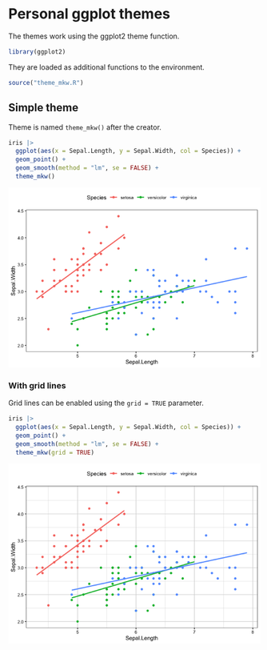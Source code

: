 Personal ggplot themes
================

The themes work using the ggplot2 theme function.

``` r
library(ggplot2)
```

They are loaded as additional functions to the environment.

``` r
source("theme_mkw.R")
```

## Simple theme

Theme is named `theme_mkw()` after the creator.

``` r
iris |> 
  ggplot(aes(x = Sepal.Length, y = Sepal.Width, col = Species)) +
  geom_point() +
  geom_smooth(method = "lm", se = FALSE) +
  theme_mkw()
```

![](README_files/figure-gfm/mkw_theme-1.png)<!-- -->

### With grid lines

Grid lines can be enabled using the `grid = TRUE` parameter.

``` r
iris |> 
  ggplot(aes(x = Sepal.Length, y = Sepal.Width, col = Species)) +
  geom_point() +
  geom_smooth(method = "lm", se = FALSE) +
  theme_mkw(grid = TRUE)
```

![](README_files/figure-gfm/mkw_grid-1.png)<!-- -->
